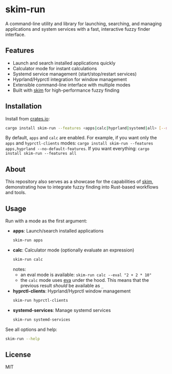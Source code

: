 # skim-run

A command-line utility and library for launching, searching, and managing applications and system services with a fast, interactive fuzzy finder interface.

## Features
- Launch and search installed applications quickly
- Calculator mode for instant calculations
- Systemd service management (start/stop/restart services)
- Hyprland/Hyprctl integration for window management
- Extensible command-line interface with multiple modes
- Built with [skim](https://github.com/skim-rs/skim) for high-performance fuzzy finding

## Installation
Install from [crates.io](https://crates.io/crates/skim-run):

```sh
cargo install skim-run --features <apps|calc|hyprland|systemd|all> [--no-default-features]
```
By default, `apps` and `calc` are enabled.
For example, if you want only the `apps` and `hyprctl-clients` modes: `cargo install skim-run --features apps,hyprland --no-default-features`. If you want everything: `cargo install skim-run --features all`

## About
This repository also serves as a showcase for the capabilities of [skim](https://github.com/skim-rs/skim), demonstrating how to integrate fuzzy finding into Rust-based workflows and tools.

## Usage
Run with a mode as the first argument:

- **apps**: Launch/search installed applications
  ```sh
  skim-run apps
  ```
- **calc**: Calculator mode (optionally evaluate an expression)
  ```sh
  skim-run calc
  ```
  notes: 
    - an eval mode is available: `skim-run calc --eval "2 + 2 * 10"`
    - the `calc` mode uses [eva](https://github.com/oppiliappan/eva) under the hood. This means that the previous result *should* be available as `_`
- **hyprctl-clients**: Hyprland/Hyprctl window management
  ```sh
  skim-run hyprctl-clients
  ```
- **systemd-services**: Manage systemd services
  ```sh
  skim-run systemd-services
  ```

See all options and help:
```sh
skim-run --help
```

## License
MIT
